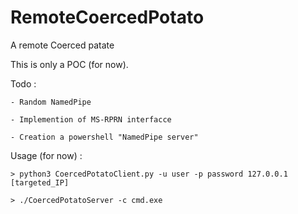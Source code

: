 # RemoteCoercedPotato
A remote Coerced patate


This is only a POC (for now).


Todo : 

    - Random NamedPipe
    
    - Implemention of MS-RPRN interfacce 
    
    - Creation a powershell "NamedPipe server" 


Usage (for now) : 

    > python3 CoercedPotatoClient.py -u user -p password 127.0.0.1 [targeted_IP]

    > ./CoercedPotatoServer -c cmd.exe  
